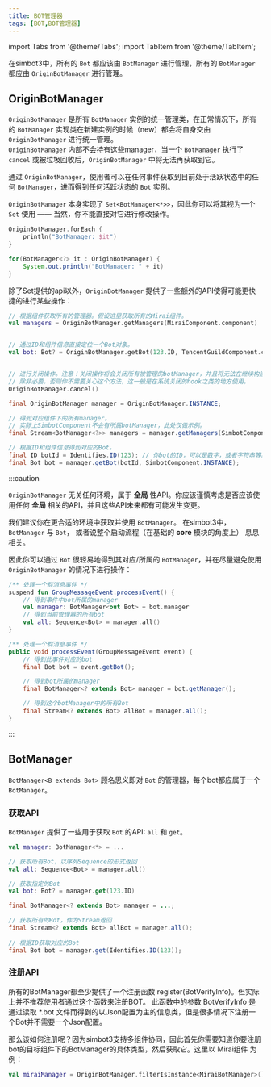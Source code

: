 ```yaml
---
title: BOT管理器
tags: [BOT,BOT管理器]
---
```

import Tabs from '@theme/Tabs';
import TabItem from '@theme/TabItem';

在simbot3中，所有的 `Bot` 都应该由 `BotManager` 进行管理，所有的 `BotManager` 都应由 `OriginBotManager` 进行管理。

## OriginBotManager
`OriginBotManager` 是所有 `BotManager` 实例的统一管理类，在正常情况下，所有的 `BotManager` 实现类在新建实例的时候（new）都会将自身交由 `OriginBotManager` 进行统一管理。<br />
`OriginBotManager` 内部不会持有这些manager，当一个 `BotManager` 执行了 `cancel` 或被垃圾回收后，`OriginBotManager` 中将无法再获取到它。

通过 `OriginBotManager`，使用者可以在任何事件获取到目前处于活跃状态中的任何 `BotManager`，进而得到任何活跃状态的 `Bot` 实例。

`OriginBotManager` 本身实现了 `Set<BotManager<*>>`，因此你可以将其视为一个 `Set` 使用 —— 当然，你不能直接对它进行修改操作。

<Tabs groupId="code">
<TabItem value="Kotlin" label="Kotlin" default>

```kotlin
OriginBotManager.forEach {
    println("BotManager: $it")
}
```

</TabItem>
<TabItem value="Java" label="Java">

```java
for(BotManager<?> it : OriginBotManager) {
    System.out.println("BotManager: " + it)
}
```

</TabItem>
</Tabs>


除了Set提供的api以外，`OriginBotManager` 提供了一些额外的API使得可能更快捷的进行某些操作：


<Tabs groupId="code">
<TabItem value="Kotlin" label="Kotlin" default>

```kotlin
// 根据组件获取所有的管理器。假设这里获取所有的Mirai组件。
val managers = OriginBotManager.getManagers(MiraiComponent.component)


// 通过ID和组件信息直接定位一个Bot对象。
val bot: Bot? = OriginBotManager.getBot(123.ID, TencentGuildComponent.component)


// 进行关闭操作。注意！关闭操作将会关闭所有被管理的botManager，并且将无法在继续构建新的管理器。
// 除非必要，否则你不需要关心这个方法，这一般是在系统关闭的hook之类的地方使用。
OriginBotManager.cancel()
```

</TabItem>
<TabItem value="Java" label="Java">

```java
final OriginBotManager manager = OriginBotManager.INSTANCE;

// 得到对应组件下的所有manager。
// 实际上SimbotComponent不会有所属botManager，此处仅做示例。
final Stream<BotManager<?>> managers = manager.getManagers(SimbotComponent.INSTANCE);

// 根据ID和组件信息得到对应的Bot。
final ID botId = Identifies.ID(123); // 你bot的ID，可以是数字，或者字符串等。
final Bot bot = manager.getBot(botId, SimbotComponent.INSTANCE);
```

</TabItem>
</Tabs>


:::caution

`OriginBotManager` 无关任何环境，属于 **全局** 性API。你应该谨慎考虑是否应该使用任何 **全局** 相关的API，并且这些API未来都有可能发生变更。

我们建议你在更合适的环境中获取并使用 `BotManager`。
在simbot3中，`BotManager` 与 `Bot`， 或者说整个启动流程（在基础的 **core** 模块的角度上） 息息相关。

因此你可以通过 `Bot` 很轻易地得到其对应/所属的 `BotManager`，并在尽量避免使用 `OriginBotManager` 的情况下进行操作：


<Tabs groupId="code">
<TabItem value="Kotlin" default>

```kotlin
/** 处理一个群消息事件 */
suspend fun GroupMessageEvent.processEvent() {
    // 得到事件中bot所属的manager
    val manager: BotManager<out Bot> = bot.manager
    // 得到当前管理器的所有bot
    val all: Sequence<Bot> = manager.all()
}
```

</TabItem>
<TabItem value="Java">

```java
/** 处理一个群消息事件 */
public void processEvent(GroupMessageEvent event) {
    // 得到此事件对应的bot
    final Bot bot = event.getBot();

    // 得到bot所属的manager
    final BotManager<? extends Bot> manager = bot.getManager();

    // 得到这个botManager中的所有Bot
    final Stream<? extends Bot> allBot = manager.all();
}
```

</TabItem>
</Tabs>

:::

## BotManager
`BotManager<B extends Bot>` 顾名思义即对 `Bot` 的管理器，每个bot都应属于一个 `BotManager`。

### 获取API
`BotManager` 提供了一些用于获取 `Bot` 的API: `all` 和 `get`。


<Tabs groupId="code">
<TabItem value="Kotlin" default>

```kotlin
val manager: BotManager<*> = ...

// 获取所有Bot，以序列Sequence的形式返回
val all: Sequence<Bot> = manager.all()

// 获取指定的Bot
val bot: Bot? = manager.get(123.ID)
```

</TabItem>
<TabItem value="Java">

```java
final BotManager<? extends Bot> manager = ...;

// 获取所有的Bot，作为Stream返回
final Stream<? extends Bot> allBot = manager.all();
        
// 根据ID获取对应的Bot
final Bot bot = manager.get(Identifies.ID(123));
```

</TabItem>
</Tabs>

### 注册API
所有的BotManager都至少提供了一个注册函数 register(BotVerifyInfo)。但实际上并不推荐使用者通过这个函数来注册BOT。
此函数中的参数 BotVerifyInfo 是通过读取 *.bot 文件而得到的以Json配置为主的信息类，但是很多情况下注册一个Bot并不需要一个Json配置。

那么该如何注册呢？因为simbot3支持多组件协同，因此首先你需要知道你要注册bot的目标组件下的BotManager的具体类型，然后获取它。这里以 Mirai组件 为例：

```kotlin
val miraiManager = OriginBotManager.filterIsInstance<MiraiBotManager>().first()
```

